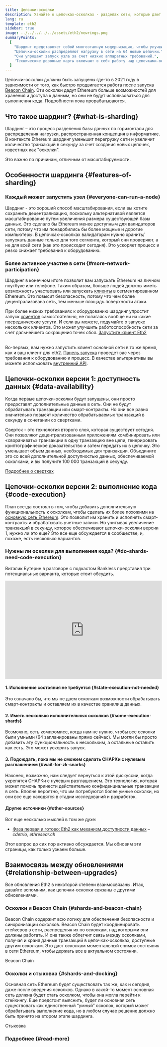 ```yaml
---
title: Цепочки-осколки
description: Узнайте о цепочках-осколках - разделах сети, которые дают Ethereum большую пропускную способность транзакций и облегчают его запуск.
lang: ru
template: eth2
sidebar: true
image: ../../../../../assets/eth2/newrings.png
summaryPoints:
  [
    "Шардинг представляет собой многоэтапную модернизацию, чтобы улучшить масштабируемость и емкость Ethereum.",
    "Цепочки-осколки распределяют нагрузку в сети на 64 новые цепочки.",
    "Они упрощают запуск узла за счет низких аппаратных требований.",
    'Технические дорожные карты включают в себя работу над цепочками-осколками в "Фазе 1" и потенциально "Фазе 2."',
  ]
---
```


<UpgradeStatus date="~2021">
    Цепочки-осколки должны быть запущены где-то в 2021 году в зависимости от того, как быстро продвигается работа после запуска <a href="/en/eth2/beacon-chain/">Beacon Chain</a>. Эти осколки дадут Ethereum больше возможностей для хранения и доступа к данным, но они не будут использоваться для выполнения кода. Подробности пока прорабатываются.
</UpgradeStatus>

## Что такое шардинг? {#what-is-sharding}

Шардинг – это процесс разделения базы данных по горизонтали для распределения нагрузки, распространенная концепция в информатике. В контексте Ethereum шардинг уменьшит перегрузку сети и увеличит количество транзакций в секунду за счет создания новых цепочек, известных как "осколки".

Это важно по причинам, отличным от масштабируемости.

## Особенности шардинга {#features-of-sharding}

### Каждый может запустить узел {#everyone-can-run-a-node}

Шардинг - это хороший способ масштабирования, если вы хотите сохранить децентрализацию, поскольку альтернативой является масштабирование путем увеличения размера существующей базы данных. Это сделало бы Ethereum менее доступным для валидаторов сети, потому что им понадобились бы более мощные и дорогие компьютеры. В цепочках-осколках валидаторам нужно хранить/запускать данные только для того сегмента, который они проверяют, а не для всей сети (как это происходит сегодня). Это ускоряет процесс и резко снижает требования к оборудованию.

### Более активное участие в сети {#more-network-participation}

Шардинг в конечном итоге позволит вам запускать Ethereum на личном ноутбуке или телефоне. Таким образом, больше людей должны иметь возможность участвовать или запускать [клиенты](/developers/docs/nodes-and-clients/) в сегментированном Ethereum. Это повысит безопасность, потому что чем более децентрализована сеть, тем меньше площадь поверхности атаки.

При более низких требованиях к оборудованию шардинг упростит запуск [клиентов](/developers/docs/nodes-and-clients/) самостоятельно, не полагаясь вообще ни на какие посреднические услуги. И если вы можете, подумайте о запуске нескольких клиентов. Это может улучшить работоспособность сети за счет дальнейшего сокращения точек сбоя. [Запустите клиент Eth2](/eth2/get-involved/)

<br />

<InfoBanner isWarning={true}>
  Во-первых, вам нужно запустить клиент основной сети в то же время, как и ваш клиент для eth2. <a href="https://launchpad.ethereum.org" target="_blank">Панель запуска</a> проведет вас через требования к оборудованию и процесс. В качестве альтернативы вы можете использовать <a href="/en/developers/docs/apis/backend/#available-libraries">внутренний API</a>.
</InfoBanner>

## Цепочки-осколки версии 1: доступность данных {#data-availability}

Когда первые цепочки-осколки будут запущены, они просто предоставят дополнительные данные в сеть. Они не будут обрабатывать транзакции или смарт-контракты. Но они все равно значительно повысят количество обрабатываемых транзакций в секунду в сочетании со свертками.

Сверток - это технология второго слоя, которая существует сегодня. Они позволяют децентрализованным приложениям комбинировать или «сворачивать» транзакции в одну транзакцию вне цепи, генерировать криптографическое доказательство и затем передать их в цепочку. Это уменьшает объем данных, необходимых для транзакции. Объедините это со всей дополнительной доступностью данных, обеспечиваемой осколками, и вы получите 100 000 транзакций в секунду.

[Подробнее о свертках](/developers/docs/layer-2-scaling/)

## Цепочки-осколки версии 2: выполнение кода {#code-execution}

План всегда состоял в том, чтобы добавить дополнительную функциональность к осколкам, чтобы сделать их более похожими на [основную сеть Ethereum](/glossary/#mainnet). Это позволит им хранить и исполнять смарт-контракты и обрабатывать учетные записи. Но учитывая увеличение транзакций в секунду, которое обеспечивают цепочки-осколки версии 1, нужно ли это еще? Это все еще обсуждается в сообществе, и, похоже, есть несколько вариантов.

### Нужны ли осколки для выполнения кода? {#do-shards-need-code-execution}

Виталик Бутерин в разговоре с подкастом Bankless представил три потенциальных варианта, которые стоит обсудить.

<iframe width="100%" height="315" src="https://www.youtube.com/embed/-R0j5AMUSzA?start=5841" frameborder="0" allow="accelerometer; autoplay; clipboard-write; encrypted-media; gyroscope; picture-in-picture" allowfullscreen mark="crwd-mark"></iframe>

#### 1. Исполнение состояния не требуется {#state-execution-not-needed}

Это означало бы, что мы не даем осколкам возможности обрабатывать смарт-контракты и оставляем их в качестве хранилищ данных.

#### 2. Иметь несколько исполнительных осколков {#some-execution-shards}

Возможно, есть компромисс, когда нам не нужно, чтобы все осколки были умными (64 запланированы прямо сейчас). Мы могли бы просто добавить эту функциональность к нескольким, а остальные оставить как есть. Это может ускорить запуск.

#### 3. Подождать, пока мы не сможем сделать СНАРКи с нулевым разглашением {#wait-for-zk-snarks}

Наконец, возможно, нам следует вернуться к этой дискуссии, когда укрепятся СНАРКи с нулевым разглашением. Это технология, которая может помочь принести действительно конфиденциальные транзакции в сеть. Вполне вероятно, что им потребуются более умные осколки, но они все еще находятся в стадии исследований и разработок.

#### Другие источники {#other-sources}

Вот еще несколько мыслей в том же духе:

- [Фаза первая и готово: Eth2 как механизм доступности данных](https://ethresear.ch/t/phase-one-and-done-eth2-as-a-data-availability-engine/5269/8) – _cdetrio, ethresear.ch_

Этот вопрос до сих пор активно обсуждается. Мы обновим эти страницы, как только узнаем больше.

## Взаимосвязь между обновлениями {#relationship-between-upgrades}

Все обновления Eth2 в некоторой степени взаимосвязаны. Итак, давайте вспомним, как цепочки-осколки связаны с другими обновлениями.

### Осколки и Beacon Chain {#shards-and-beacon-chain}

Beacon Chain содержит всю логику для обеспечения безопасности и синхронизации осколков. Beacon Chain будет координировать стейкеров в сети, распределяя их по осколкам, над которыми они должны работать. И она также облегчит связь между осколками, получая и храня данные транзакций в цепочках-осколках, доступные другим осколкам. Это даст осколкам моментальный снимок состояния в сети Ethereum, чтобы держать все в актуальном состоянии.

<ButtonLink to="/eth2/beacon-chain/">Beacon Chain</ButtonLink>

### Осколки и стыковка {#shards-and-docking}

Основная сеть Ethereum будет существовать так же, как и сегодня, даже после введения осколков. Однако в какой-то момент основная сеть должна будет стать осколком, чтобы она могла перейти к стейкингу. Еще предстоит выяснить, будет ли основная сеть существовать как единственный “умный” осколок, который может обрабатывать выполнение кода, но в любом случае решение должно быть принято на втором этапе шардинга.

<ButtonLink to="/eth2/docking/">Стыковка</ButtonLink>

<Divider />

### Подробнее {#read-more}

<Eth2ShardChainsList />
